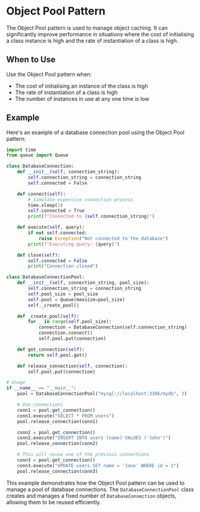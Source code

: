 # Object Pool Pattern

The Object Pool pattern is used to manage object caching. It can significantly improve performance in situations where the cost of initialising a class instance is high and the rate of instantiation of a class is high.

## When to Use

Use the Object Pool pattern when:
- The cost of initialising an instance of the class is high
- The rate of instantiation of a class is high
- The number of instances in use at any one time is low

## Example

Here's an example of a database connection pool using the Object Pool pattern:

```python
import time
from queue import Queue

class DatabaseConnection:
    def __init__(self, connection_string):
        self.connection_string = connection_string
        self.connected = False

    def connect(self):
        # Simulate expensive connection process
        time.sleep(1)
        self.connected = True
        print(f"Connected to {self.connection_string}")

    def execute(self, query):
        if not self.connected:
            raise Exception("Not connected to the database")
        print(f"Executing query: {query}")

    def close(self):
        self.connected = False
        print("Connection closed")

class DatabaseConnectionPool:
    def __init__(self, connection_string, pool_size):
        self.connection_string = connection_string
        self.pool_size = pool_size
        self.pool = Queue(maxsize=pool_size)
        self._create_pool()

    def _create_pool(self):
        for _ in range(self.pool_size):
            connection = DatabaseConnection(self.connection_string)
            connection.connect()
            self.pool.put(connection)

    def get_connection(self):
        return self.pool.get()

    def release_connection(self, connection):
        self.pool.put(connection)

# Usage
if __name__ == "__main__":
    pool = DatabaseConnectionPool("mysql://localhost:3306/mydb", 3)

    # Use connections
    conn1 = pool.get_connection()
    conn1.execute("SELECT * FROM users")
    pool.release_connection(conn1)

    conn2 = pool.get_connection()
    conn2.execute("INSERT INTO users (name) VALUES ('John')")
    pool.release_connection(conn2)

    # This will reuse one of the previous connections
    conn3 = pool.get_connection()
    conn3.execute("UPDATE users SET name = 'Jane' WHERE id = 1")
    pool.release_connection(conn3)
```

This example demonstrates how the Object Pool pattern can be used to manage a pool of database connections. The `DatabaseConnectionPool` class creates and manages a fixed number of `DatabaseConnection` objects, allowing them to be reused efficiently.
